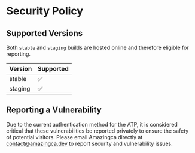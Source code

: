# Security Policy

## Supported Versions

Both `stable` and `staging` builds are hosted online and therefore eligible for reporting.

| Version | Supported          |
| ------- | ------------------ |
| stable   | :white_check_mark: |
| staging   | :white_check_mark: |

## Reporting a Vulnerability

Due to the current authentication method for the ATP, it is considered critical that these vulnerabilities be reported privately to ensure the safety of potential visitors.
Please email Amazingca directly at [contact@amazingca.dev](mailto:contact@amazingca.dev) to report security and vulnerability issues.